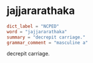 # jajjararathaka

``` toml
dict_label = "NCPED"
word = "jajjararathaka"
summary = "decrepit carriage."
grammar_comment = "masculine a"
```

decrepit carriage.

